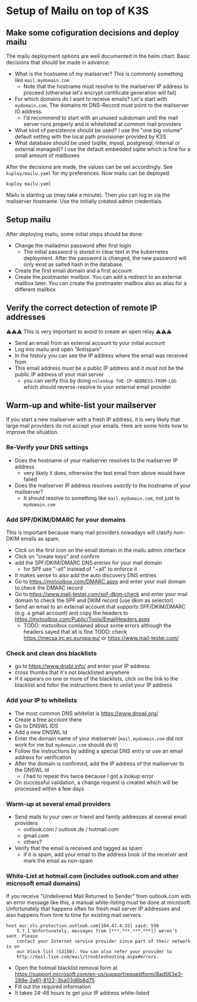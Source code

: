 # Setup of Mailu on top of K3S

## Make some cofiguration decisions and deploy mailu

The mailu deployment options are well documented in the helm chart. Basic decisions that should be made in advance:

* What is the hostname of my mailserver? This is commonly something like `mail.mydomain.com`
    * Note that the hostname must resolve to the mailserver IP address to proceed
      (otherwise let's encrypt certificate generation will fail)
* For which domains do I want to receive emails? Let's start with `mydomain.com`. The domains `MX` DNS-Record must point to the
  mailserver IO address.
    * I'd recommend to start with an unused subdomain until the mail server runs properly and is whitelisted at common mail providers
* What kind of persistence should be used? I use the "one big volume" default setting with the local path provisioner provided by K3S
* What database should be used (sqlite, mysql, postgresql, internal or external managed)?  I use the default embedded sqlite which is
  fine for a small amount of mailboxes

After the decisions are made, the values can be set accordingly. See `kuploy/mailu.yaml` for my preferences. Now mailu can be deployed:

```
kuploy mailu.yaml
```

Mailu is starting up (may take a minute). Then you can log in via the mailserver hostname. Use the initially created admin credentials.


## Setup mailu

After deploying mailu, some initial steps should be done:

* Change the mailadmin password after first login
    * The initial password is stored in clear text in the kubernetes deployment. After the password is changed, the new password will only
      exist as salted hash in the database.
* Create the first email domain and a first account
* Create the postmaster mailbox. You can add a redirect to an external mailbox later. You can create the postmaster mailbox also as alias
  for a different mailbox


## Verify the correct detection of remote IP addresses

⚠️⚠️⚠️ This is very important to avoid to create an open relay ⚠️⚠️⚠️

* Send an email from an external account to your initial account
* Log into mailu and open "Antispam"
* In the history you can see the IP address where the email was received from
* This email address _must_ be a public IP address and it _must not_ be the public IP address of your mail server
    * you can verify this by doing `nslookup THE-IP-ADDRESS-FROM-LOG` which should reverse-resolve to your external email provider

## Warm-up and white-list your mailserver

If you start a new mailserver with a fresh IP address, it is very likely that large mail providers do not accept your emails. Here are some
hints how to improve the situation.

### Re-Verify your DNS settings

* Does the hostname of your mailserver resolves to the mailserver IP address
    * very likely it does, otherwise the test email from above would have failed
* Does the mailserver IP address resolves _exactly_ to the hostname of your mailserver?
    * It should resolve to something like `mail.mydomain.com`, not just to `mydomain.com`

### Add SPF/DKIM/DMARC for your domains

This is important because many mail providers nowadays will clasify non-DKIM emails as spam.

* Click on the first icon on the email domain in the mailu admin interface
* Click on "create keys" and confirm
* add the SPF/DKIM/DMARC DNS entries for your mail domain
    * for SPF use "-all" instead of "~all" to enforce it
* It makes sense to also add the auto discovery DNS entries
* Go to https://mxtoolbox.com/DMARC.aspx and enter your mail domain to check the DMARC record
* Go to https://www.mail-tester.com/spf-dkim-check and enter your mail domain to check the SPF and DKIM record (use dkim as selector)
* Send an email to an external account that supports SPF/DKIM/DMARC (e.g. a gmail account) and copy the headers to
  https://mxtoolbox.com/Public/Tools/EmailHeaders.aspx
    * TODO: mxtoolbox comlained about some errors although the headers sayed that all is fine
TODO: check https://mecsa.jrc.ec.europa.eu/ or https://www.mail-tester.com/

### Check and clean dns blacklists

* go to https://www.dnsbl.info/ and enter your IP address
* cross thumbs that it's not blacklisted anywhere
* If it appears on one or more of the blacklists, click on the link to the blacklist and follor the instructions there to unlist your
  IP address

### Add your IP to whitelists

* The most common DNS whitelist is https://www.dnswl.org/
* Create a free account there
* Go to DNSWL IDS
* Add a new DNSWL Id
* Enter the domain name of your mailserver (`mail.mydomain.com` did not work for me but `mydomain.com` should do it)
* Follow the instructions by adding a special DNS entry or use an email address for verification
* After the domain is confirmed, add the IP address of the mailserver to the DNSWL Id
    * I had to repeat this twice because I got a lookup error
* On successful validation, a change request is created which will be processed within a few days

### Warm-up at several email providers

* Send mails to your own or friend and family addresses at several email providers
    * outlook.com / outlook.de / hotmail.com
    * gmail.com
    * others?
* Verify that the email is received and tagged as spam
    * if it is spam, add your email to the address book of the receiver and mark the email as non-spam

### White-List at hotmail.com (includes outlook.com and other microsoft email domains)

If you receive "Undelivered Mail Returned to Sender" from outlook.com with an error message like this, a manual white-listing must be
done at microsoft. Unfortunately that happens often for fresh mail server IP addresses and also happens from time to time for existing
mail servers.

```
host eur.olc.protection.outlook.com[104.47.4.33] said: 550
    5.7.1 Unfortunately, messages from [***.***.***.***]] weren't sent. Please
    contact your Internet service provider since part of their network is on
    our block list (S3150). You can also refer your provider to
    http://mail.live.com/mail/troubleshooting.aspx#errors.
```

* Open the hotmail blacklist removal form at https://support.microsoft.com/en-us/supportrequestform/8ad563e3-288e-2a61-8122-3ba03d6b8d75
* Fill out the required information
* It takes 24-48 hours to get your IP address white-listed

